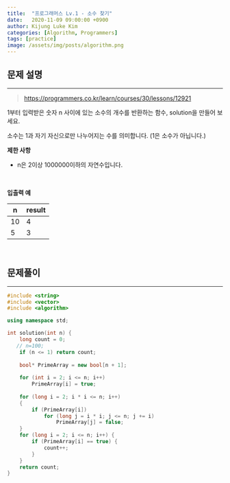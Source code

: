 ```yaml
---
title:  "프로그래머스 Lv.1 - 소수 찾기"
date:   2020-11-09 09:00:00 +0900
author: Kijung Luke Kim
categories: [Algorithm, Programmers]
tags: [practice]
image: /assets/img/posts/algorithm.png
---
```


## 문제 설명
---

> https://programmers.co.kr/learn/courses/30/lessons/12921

1부터 입력받은 숫자 n 사이에 있는 소수의 개수를 반환하는 함수, solution을 만들어 보세요.

소수는 1과 자기 자신으로만 나누어지는 수를 의미합니다.
(1은 소수가 아닙니다.)

**제한 사항**   

- n은 2이상 1000000이하의 자연수입니다.

<br>

**입출력 예**

|n|result|
|---|---|
|10|4|
|5|3|

<br>

## 문제풀이
---

```cpp
#include <string>
#include <vector>
#include <algorithm>

using namespace std;

int solution(int n) {
    long count = 0;
   // n=100;
    if (n <= 1) return count;
    
    bool* PrimeArray = new bool[n + 1];
    
    for (int i = 2; i <= n; i++)
	    PrimeArray[i] = true;
    
    for (long i = 2; i * i <= n; i++)
	{
		if (PrimeArray[i])
			for (long j = i * i; j <= n; j += i)
			    PrimeArray[j] = false;
	}
    for (long i = 2; i <= n; i++) {
        if (PrimeArray[i] == true) {
            count++;
        }
    }
    return count;
}
```
